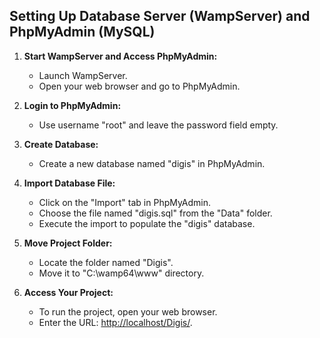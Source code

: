 ## Setting Up Database Server (WampServer) and PhpMyAdmin (MySQL)

1. **Start WampServer and Access PhpMyAdmin:**
   - Launch WampServer.
   - Open your web browser and go to PhpMyAdmin.

2. **Login to PhpMyAdmin:**
   - Use username "root" and leave the password field empty.

3. **Create Database:**
   - Create a new database named "digis" in PhpMyAdmin.

4. **Import Database File:**
   - Click on the "Import" tab in PhpMyAdmin.
   - Choose the file named "digis.sql" from the "Data" folder.
   - Execute the import to populate the "digis" database.

5. **Move Project Folder:**
   - Locate the folder named "Digis".
   - Move it to "C:\wamp64\www" directory.

6. **Access Your Project:**
   - To run the project, open your web browser.
   - Enter the URL: [http://localhost/Digis/](http://localhost/Digis/).
